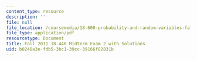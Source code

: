 ```yaml
---
content_type: resource
description: ''
file: null
file_location: /coursemedia/18-600-probability-and-random-variables-fall-2019/b0248a3efdb53bc139cc39166f82831b_MIT18_600F19_mid2_F2011.pdf
file_type: application/pdf
resourcetype: Document
title: Fall 2011 18.440 Midterm Exam 2 with Solutions
uid: b0248a3e-fdb5-3bc1-39cc-39166f82831b
---
```

